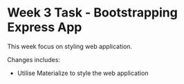 # Week 3 Task - Bootstrapping Express App

This week focus on styling web application.

Changes includes:
- Utilise Materialize to style the web application